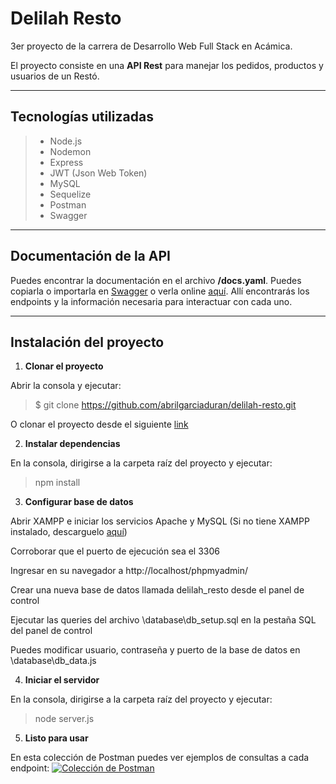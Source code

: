 Delilah Resto
=========

3er proyecto de la carrera de Desarrollo Web Full Stack en Acámica. 

El proyecto consiste en una **API Rest** para manejar los pedidos, productos y usuarios de un Restó.

---

Tecnologías utilizadas
---------

> - Node.js
> - Nodemon
> - Express
> - JWT (Json Web Token)
> - MySQL
> - Sequelize
> - Postman
> - Swagger

---

## Documentación de la API
Puedes encontrar la documentación en el archivo **/docs.yaml**. Puedes copiarla o importarla en [Swagger](https://editor.swagger.io/) o verla online [aquí](https://app.swaggerhub.com/apis/abrilgarciduran/delilah-resto/v1). Allí encontrarás los endpoints y la información necesaria para interactuar con cada uno.

---

## Instalación del proyecto

1) **Clonar el proyecto**

Abrir la consola y ejecutar:
>$ git clone https://github.com/abrilgarciaduran/delilah-resto.git

O clonar el proyecto desde el siguiente [link](https://github.com/abrilgarciaduran/delilah-resto.git)

2) **Instalar dependencias**

En la consola, dirigirse a la carpeta raíz del proyecto y ejecutar:
>npm install

3) **Configurar base de datos**

Abrir XAMPP e iniciar los servicios Apache y MySQL (Si no tiene XAMPP instalado, descarguelo [aquí](https://www.apachefriends.org/es/download.html))

Corroborar que el puerto de ejecución sea el 3306

Ingresar en su navegador a http://localhost/phpmyadmin/

Crear una nueva base de datos llamada delilah_resto desde el panel de control

Ejecutar las queries del archivo \database\db_setup.sql en la pestaña SQL del panel de control

Puedes modificar usuario, contraseña y puerto de la base de datos en \database\db_data.js

4) **Iniciar el servidor**

En la consola, dirigirse a la carpeta raíz del proyecto y ejecutar:
>node server.js

5) **Listo para usar**

En esta colección de Postman puedes ver ejemplos de consultas a cada endpoint:  [![Colección de Postman](https://run.pstmn.io/button.svg)](https://app.getpostman.com/run-collection/d77ffe64734586288cb9) 
